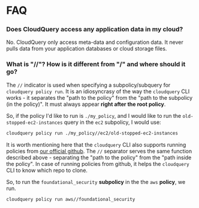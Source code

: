 # FAQ

### Does CloudQuery access any application data in my cloud?

No. CloudQuery only access meta-data and configuration data. It never pulls data from your application databases or cloud storage files.

### What is "//"? How is it different from "/" and where should it go?

The `//` indicator is used when specifying a subpolicy/subquery for `cloudquery policy run`. It is an idiosyncrasy of the way the `cloudquery` CLI works - it separates the "path to the policy" from the "path to the subpolicy (in the policy)". It must always appear **right after the root policy**.

So, if the policy I'd like to run is `./my_policy`, and I would like
to run the `old-stopped-ec2-instances` query in the `ec2` subpolicy, I would use:

```bash
cloudquery policy run ./my_policy//ec2/old-stopped-ec2-instances
```

It is worth mentioning here that the `cloudquery` CLI also supports running policies from 
[our official github](https://github.com/cloudquery-policies). The `//` separator serves the same function 
described above - separating the "path to the policy" from the "path inside the policy". In case of running
policies from github, it helps the `cloudquery` CLI to know which repo to clone.

So, to run the `foundational_security` **subpolicy** in the the `aws` **policy**, we run.

```bash
cloudquery policy run aws//foundational_security
```